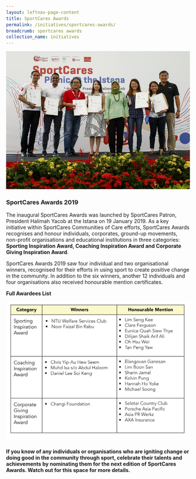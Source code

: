 ```yaml
---
layout: leftnav-page-content
title: SportCares Awards
permalink: /initiatives/sportcares-awards/
breadcrumb: sportcares awards
collection_name: initiatives
---
```


![SportCares Awards](/images/SportCares_Awards.jpg)

### SportCares Awards 2019

The inaugural SportCares Awards was launched by SportCares Patron, President Halimah Yacob at the Istana on 19 January 2019.  As a key initiative within SportCares Communities of Care efforts, SportCares Awards recognises and honour  individuals, corporates, ground-up movements, non-profit organisations and educational institutions in three categories:  __Sporting Inspiration Award, Coaching Inspiration Award and Corporate Giving Inspiration Award__. 

SportCares Awards 2019 saw four individual and two organisational winners, recognised for their efforts in using sport to create positive change in the community. In addition to the six winners, another 12 individuals and four organisations also received honourable mention certificates. 

__Full Awardees List__

![SportCares Awards List](/images/SportCares_Awardees_List.jpg)

#### If you know of any individuals or organisations who are igniting change or doing good in the community through sport, celebrate their talents and achievements by nominating them for the next edition of SportCares Awards.  Watch out for this space for more details. 

